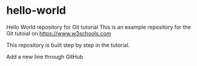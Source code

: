 # hello-world
Hello World repository for Git tutorial
This is an example repository for the Git tutoial on https://www.w3schools.com

This repository is built step by step in the tutorial. 

Add a new line through GitHub
